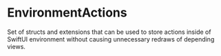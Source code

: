 # EnvironmentActions

Set of structs and extensions that can be used to store actions inside of SwiftUI environment without causing unnecessary redraws of depending views.
